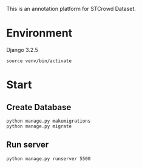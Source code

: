 This is an annotation platform for STCrowd Dataset.

# Environment
Django 3.2.5
```
source venv/bin/activate
```

# Start
## Create Database
```
python manage.py makemigrations
python manage.py migrate
```
## Run server
```
python manage.py runserver 5500
```

